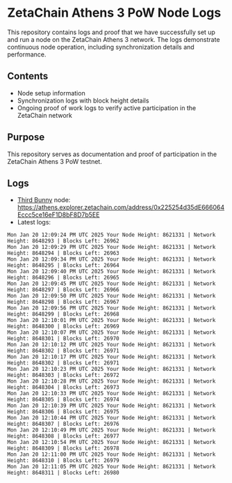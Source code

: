 # ZetaChain Athens 3 PoW Node Logs
This repository contains logs and proof that we have successfully set up and run a node on the ZetaChain Athens 3 network. The logs demonstrate continuous node operation, including synchronization details and performance.

## Contents
- Node setup information
- Synchronization logs with block height details
- Ongoing proof of work logs to verify active participation in the ZetaChain network

## Purpose
This repository serves as documentation and proof of participation in the ZetaChain Athens 3 PoW testnet.

## Logs

- [Third Bunny](https://thirdbunny.xyz/) node: https://athens.explorer.zetachain.com/address/0x225254d35dE666064Eccc5ce16eF1D8bF8D7b5EE
- Latest logs:
```
Mon Jan 20 12:09:24 PM UTC 2025 Your Node Height: 8621331 | Network Height: 8648293 | Blocks Left: 26962
Mon Jan 20 12:09:29 PM UTC 2025 Your Node Height: 8621331 | Network Height: 8648294 | Blocks Left: 26963
Mon Jan 20 12:09:34 PM UTC 2025 Your Node Height: 8621331 | Network Height: 8648295 | Blocks Left: 26964
Mon Jan 20 12:09:40 PM UTC 2025 Your Node Height: 8621331 | Network Height: 8648296 | Blocks Left: 26965
Mon Jan 20 12:09:45 PM UTC 2025 Your Node Height: 8621331 | Network Height: 8648297 | Blocks Left: 26966
Mon Jan 20 12:09:50 PM UTC 2025 Your Node Height: 8621331 | Network Height: 8648298 | Blocks Left: 26967
Mon Jan 20 12:09:56 PM UTC 2025 Your Node Height: 8621331 | Network Height: 8648299 | Blocks Left: 26968
Mon Jan 20 12:10:01 PM UTC 2025 Your Node Height: 8621331 | Network Height: 8648300 | Blocks Left: 26969
Mon Jan 20 12:10:07 PM UTC 2025 Your Node Height: 8621331 | Network Height: 8648301 | Blocks Left: 26970
Mon Jan 20 12:10:12 PM UTC 2025 Your Node Height: 8621331 | Network Height: 8648302 | Blocks Left: 26971
Mon Jan 20 12:10:17 PM UTC 2025 Your Node Height: 8621331 | Network Height: 8648302 | Blocks Left: 26971
Mon Jan 20 12:10:23 PM UTC 2025 Your Node Height: 8621331 | Network Height: 8648303 | Blocks Left: 26972
Mon Jan 20 12:10:28 PM UTC 2025 Your Node Height: 8621331 | Network Height: 8648304 | Blocks Left: 26973
Mon Jan 20 12:10:33 PM UTC 2025 Your Node Height: 8621331 | Network Height: 8648305 | Blocks Left: 26974
Mon Jan 20 12:10:39 PM UTC 2025 Your Node Height: 8621331 | Network Height: 8648306 | Blocks Left: 26975
Mon Jan 20 12:10:44 PM UTC 2025 Your Node Height: 8621331 | Network Height: 8648307 | Blocks Left: 26976
Mon Jan 20 12:10:49 PM UTC 2025 Your Node Height: 8621331 | Network Height: 8648308 | Blocks Left: 26977
Mon Jan 20 12:10:54 PM UTC 2025 Your Node Height: 8621331 | Network Height: 8648309 | Blocks Left: 26978
Mon Jan 20 12:11:00 PM UTC 2025 Your Node Height: 8621331 | Network Height: 8648310 | Blocks Left: 26979
Mon Jan 20 12:11:05 PM UTC 2025 Your Node Height: 8621331 | Network Height: 8648311 | Blocks Left: 26980
```
